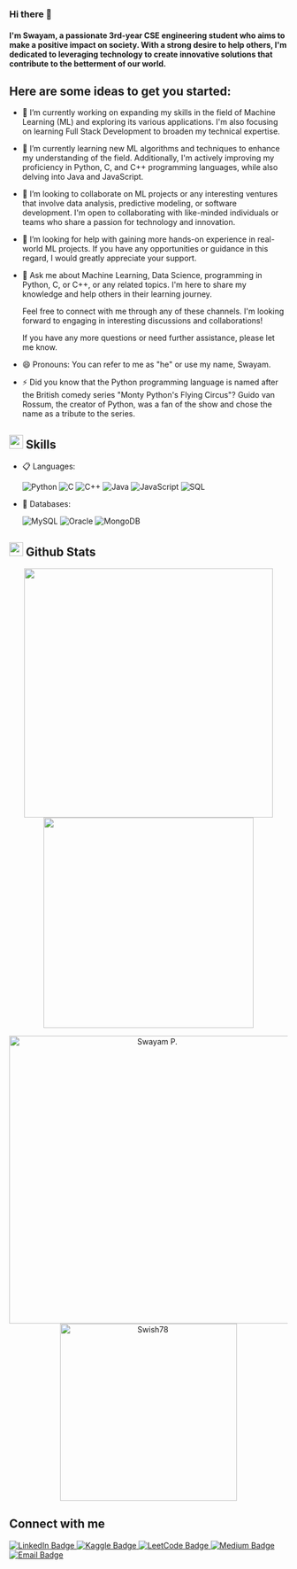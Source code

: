 ### Hi there 👋
<h4>
  I'm Swayam, a passionate 3rd-year CSE engineering student who aims to make a positive impact on society. With a strong desire to help others, I'm dedicated to leveraging technology to create innovative solutions that contribute to the betterment of our world.</h4>


## Here are some ideas to get you started:

- 🔭  I’m currently working on expanding my skills in the field of Machine Learning (ML) and exploring its various applications. I'm also focusing on learning Full Stack Development to broaden my technical expertise.
- 🌱 I’m currently learning new ML algorithms and techniques to enhance my understanding of the field. Additionally, I'm actively improving my proficiency in Python, C, and C++ programming languages, while also delving into Java and JavaScript.
- 👯 I’m looking to collaborate on ML projects or any interesting ventures that involve data analysis, predictive modeling, or software development. I'm open to collaborating with like-minded individuals or teams who share a passion for technology and innovation.
- 🤔 I’m looking for help with gaining more hands-on experience in real-world ML projects. If you have any opportunities or guidance in this regard, I would greatly appreciate your support.
- 💬  Ask me about Machine Learning, Data Science, programming in Python, C, or C++, or any related topics. I'm here to share my knowledge and help others in their learning journey.


    Feel free to connect with me through any of these channels. I'm looking forward to engaging in interesting discussions and     collaborations!

    If you have any more questions or need further assistance, please let me know.
- 😄 Pronouns: You can refer to me as "he" or use my name, Swayam.
- ⚡ Did you know that the Python programming language is named after the British comedy series "Monty Python's Flying Circus"? Guido van Rossum, the creator of Python, was a fan of the show and chose the name as a tribute to the series.

## <img src="https://media2.giphy.com/media/QssGEmpkyEOhBCb7e1/giphy.gif?cid=ecf05e47a0n3gi1bfqntqmob8g9aid1oyj2wr3ds3mg700bl&rid=giphy.gif" width ="25"><b> Skills</b>

<p align="center">

- 📋 Languages: 

    ![Python](https://img.shields.io/badge/python-%2314354C.svg?style=for-the-badge&logo=python&logoColor=white)
    ![C](https://img.shields.io/badge/C-%2300599C.svg?style=for-the-badge&logo=c&logoColor=white)
    ![C++](https://img.shields.io/badge/C++-%2300599C.svg?style=for-the-badge&logo=c%2B%2B&logoColor=white)
    ![Java](https://img.shields.io/badge/java-%23ED8B00.svg?style=for-the-badge&logo=java&logoColor=white)
    ![JavaScript](https://img.shields.io/badge/javascript%20-%23323330.svg?style=for-the-badge&logo=javascript&logoColor=%23F7DF1E)
    ![SQL](https://custom-icon-badges.herokuapp.com/badge/SQL-025E8C.svg?logo=database&logoColor=white)


- 💾 Databases:

    ![MySQL](https://img.shields.io/badge/MySQL-00000F?style=for-the-badge&logo=mysql&logoColor=white)
    ![Oracle](https://img.shields.io/badge/Oracle-F80000?style=for-the-badge&logo=oracle&logoColor=white)
    ![MongoDB](https://img.shields.io/badge/MongoDB-%234ea94b.svg?style=for-the-badge&logo=mongodb&logoColor=white)


## <img src="https://media.giphy.com/media/iY8CRBdQXODJSCERIr/giphy.gif" width="25"> <b>Github Stats</b>
<p align="center">
<a href="https://github.com/Swish78/">
  <img align="center" src="https://github-readme-stats.vercel.app/api?username=Swish78&include_all_commits=true&count_private=true&show_icons=true&line_height=20&title_color=7A7ADB&icon_color=2234AE&text_color=D3D3D3&bg_color=0,000000,130F40" width="450"/>
</a>
 
<a href="https://github.com/Swish78">
  <img align="center" src="https://github-readme-streak-stats.herokuapp.com/?user=Swish78&theme=blueberry" width="380"/>
</a>
</p>

<p align="center">
    <a href="https://github.com/Swish78"><img src="https://github-profile-summary-cards.vercel.app/api/cards/profile-details?username=Swish78&theme=tokyonight&hide_border=true"  width="520" alt="Swayam P."/></a>
<a href="https://github.com/Swish78"><img src="https://github-readme-stats.vercel.app/api/top-langs?username=Swish78&show_icons=true&locale=en&layout=compact&theme=tokyonight" width="320"  alt="Swish78"/></a>
</p>

## Connect with me
<div id="badges">
  <a href="linkedin.com/in/swayam-p-9b7187224">
    <img src="https://img.shields.io/badge/LinkedIn-blue?style=for-the-badge&logo=linkedin&logoColor=white" alt="LinkedIn Badge"/>
  </a>
  <a href="kaggle.com/swish9/code">
    <img src="https://img.shields.io/badge/Kaggle-lightgrey?style=for-the-badge&logo=kaggle&logoColor=white" alt="Kaggle Badge"/>
  </a>
  <a href="leetcode.com/swish78">
    <img src="https://img.shields.io/badge/LeetCode-yellow?style=for-the-badge&logo=leetcode&logoColor=black" alt="LeetCode Badge"/>
  </a>
  <a href="medium.com/@swayampatil7918">
    <img src="https://img.shields.io/badge/Medium-black?style=for-the-badge&logo=medium&logoColor=white" alt="Medium Badge"/>
  </a>
  <a href="mailto:swayampatil7918@gmail.com">
    <img src="https://img.shields.io/badge/Email-red?style=for-the-badge&logo=email&logoColor=white" alt="Email Badge"/>
  </a>
</div>

 

